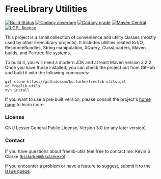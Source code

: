 # FreeLibrary Utilities 
[![Build Status](https://travis-ci.org/ksclarke/freelib-utils.png?branch=master)](https://travis-ci.org/ksclarke/freelib-utils) [![Codacy coverage](https://img.shields.io/codacy/coverage/fa1d6c0c2051491892b85b65d7750f18.svg?maxAge=2592000)](https://www.codacy.com/app/ksclarke/freelib-utils?utm_source=github.com&amp;utm_medium=referral&amp;utm_content=ksclarke/freelib-utils&amp;utm_campaign=Badge_Coverage) [![Codacy grade](https://img.shields.io/codacy/grade/fa1d6c0c2051491892b85b65d7750f18.svg?maxAge=2592000)](https://www.codacy.com/app/ksclarke/freelib-utils?utm_source=github.com&amp;utm_medium=referral&amp;utm_content=ksclarke/freelib-utils&amp;utm_campaign=Badge_Grade) [![Maven Central](https://img.shields.io/maven-central/v/info.freelibrary/freelib-utils.svg)](http://mvnrepository.com/artifact/info.freelibrary/freelib-utils) [![LGPL license](https://img.shields.io/badge/License-LGPL%20v3-brightgreen.svg)](http://www.gnu.org/licenses/lgpl-3.0)

This project is a small collection of convenience and utility classes (mostly used by other FreeLibrary projects). It includes utilities related to I/O, ResourceBundles, String manipulation, XQuery, ClassLoaders, Maven builds, and Pairtree file systems.

To build it, you will need a modern JDK and at least Maven version 3.2.2. Once you have those installed, you can check the project out from GitHub and build it with the following commands:

    git clone https://github.com/ksclarke/freelib-utils.git
    cd freelib-utils
    mvn install

If you want to use a pre-built version, please consult the project's [home page](http://projects.freelibrary.info/freelib-utils) to learn more.

### License

GNU Lesser General Public License, Version 3.0 (or any later version)

### Contact

If you have questions about freelib-utils feel free to contact me: Kevin S. Clarke (ksclarke@ksclarke.io).

If you encounter a problem or have a feature to suggest, submit it to the [issue queue](https://github.com/ksclarke/freelib-utils/issues "GitHub Issue Queue").
